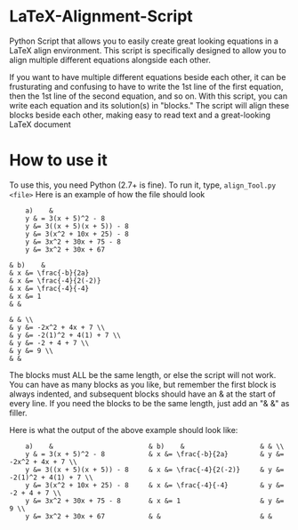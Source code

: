 # LaTeX-Alignment-Script
Python Script that allows you to easily create great looking equations in a LaTeX align environment. This script is specifically designed to allow you to align multiple different equations alongside each other.

If you want to have multiple different equations beside each other, it can be frusturating and confusing to have to write the 1st line of the first equation, then the 1st line of the second equation, and so on. With this script, you can write each equation and its solution(s) in "blocks." The script will align these blocks beside each other, making easy to read text and a great-looking LaTeX document

# How to use it
To use this, you need Python (2.7+ is fine). To run it, type, ``` align_Tool.py <file> ```
Here is an example of how the file should look

```
	a)    &
	y & = 3(x + 5)^2 - 8
	y &= 3((x + 5)(x + 5)) - 8
	y &= 3(x^2 + 10x + 25) - 8
	y &= 3x^2 + 30x + 75 - 8
	y &= 3x^2 + 30x + 67
    
& b)    &
& x &= \frac{-b}{2a}
& x &= \frac{-4}{2(-2)}
& x &= \frac{-4}{-4}
& x &= 1  
& &
    
& & \\ 
& y &= -2x^2 + 4x + 7 \\
& y &= -2(1)^2 + 4(1) + 7 \\
& y &= -2 + 4 + 7 \\
& y &= 9 \\
& & 
```

The blocks must ALL be the same length, or else the script will not work. You can have as many blocks as you like, but remember the first block is always indented, and subsequent blocks should have an & at the start of every line. If you need the blocks to be the same length, just add an "& &" as filler. 

Here is what the output of the above example should look like:

```
	a)    &                        & b)    &                   & & \\                    
	y & = 3(x + 5)^2 - 8           & x &= \frac{-b}{2a}        & y &= -2x^2 + 4x + 7 \\        
	y &= 3((x + 5)(x + 5)) - 8     & x &= \frac{-4}{2(-2)}     & y &= -2(1)^2 + 4(1) + 7 \\    
	y &= 3(x^2 + 10x + 25) - 8     & x &= \frac{-4}{-4}        & y &= -2 + 4 + 7 \\            
	y &= 3x^2 + 30x + 75 - 8       & x &= 1                    & y &= 9 \\                     
	y &= 3x^2 + 30x + 67           & &                         & &       
```
